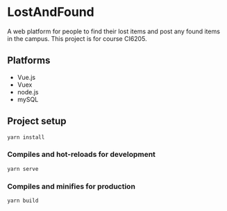 # LostAndFound
A web platform for people to find their lost items and post any found items in the campus.
This project is for course CI6205.

## Platforms
- Vue.js
- Vuex
- node.js
- mySQL

## Project setup
`yarn install`

### Compiles and hot-reloads for development
`yarn serve`

### Compiles and minifies for production
`yarn build`
